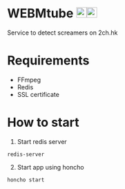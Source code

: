 # WEBMtube <a href="https://chrome.google.com/webstore/detail/screamer-detector/fifogepncaogafigddbpgmjchmellldl"><img src="https://raw.githubusercontent.com/alrra/browser-logos/master/src/chrome/chrome_48x48.png" width="24" /></a><a href="https://www.dropbox.com/s/ngzu2f1wvyceqfp/webmtube-0.4.0-an%2Bfx.xpi?dl=0"><img src="https://raw.githubusercontent.com/alrra/browser-logos/master/src/firefox/firefox_48x48.png" width="24" /></a>

Service to detect screamers on 2ch.hk

# Requirements
* FFmpeg
* Redis
* SSL certificate

# How to start
1. Start redis server
```
redis-server
```

2. Start app using honcho
```
honcho start
```
